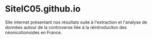 # SiteIC05.github.io

Site internet présentant nos résultats suite à l'extraction et l'analyse de données autour de la controverse liée à la réintroduciton des néonicotionoides en France.

